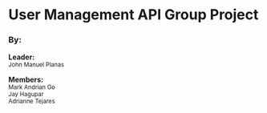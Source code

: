 # User Management API Group Project

### By:

**Leader:**  
<small>John Manuel Planas</small>  

**Members:**  
<small>Mark Andrian Go</small>  
<small>Jay Hagupar</small>  
<small>Adrianne Tejares</small>

